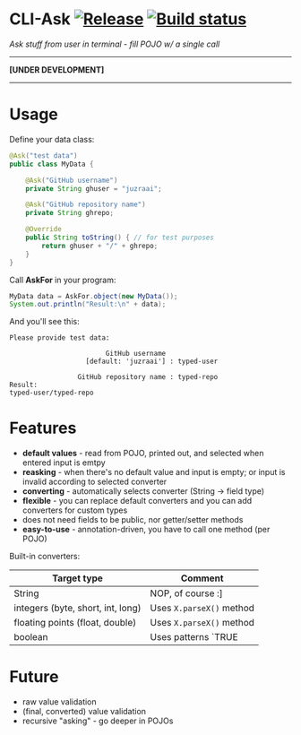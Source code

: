 # CLI-Ask [![Release](https://jitpack.io/v/juzraai/cli-ask.svg)](https://jitpack.io/#juzraai/cli-ask) [![Build status](https://travis-ci.org/juzraai/cli-ask.svg)](https://travis-ci.org/juzraai/cli-ask)

*Ask stuff from user in terminal - fill POJO w/ a single call*

---

**[UNDER DEVELOPMENT]**

---



# Usage

Define your data class:

```java
@Ask("test data")
public class MyData {

	@Ask("GitHub username")
	private String ghuser = "juzraai";

	@Ask("GitHub repository name")
	private String ghrepo;

	@Override
	public String toString() { // for test purposes
		return ghuser + "/" + ghrepo;
	}
}
```

Call **AskFor** in your program:

```java
MyData data = AskFor.object(new MyData());
System.out.println("Result:\n" + data);
```

And you'll see this:

```
Please provide test data:

                        GitHub username
                   [default: 'juzraai'] : typed-user

                 GitHub repository name : typed-repo
Result:
typed-user/typed-repo
```



# Features

* **default values** - read from POJO, printed out, and selected when entered input is emtpy
* **reasking** - when there's no default value and input is empty; or input is invalid according to selected converter
* **converting** - automatically selects converter (String -> field type)
* **flexible** - you can replace default converters and you can add converters for custom types
* does not need fields to be public, nor getter/setter methods
* **easy-to-use** - annotation-driven, you have to call one method (per POJO)

Built-in converters:

Target type                       | Comment 
----------------------------------|--------
String                            | NOP, of course :]
integers (byte, short, int, long) | Uses `X.parseX()` method
floating points (float, double)   | Uses `X.parseX()` method
boolean                           | Uses patterns `TRUE|YES|ON|1` and `FALSE|NO|OFF|0`


 
# Future
 
* raw value validation
* (final, converted) value validation
* recursive "asking" - go deeper in POJOs